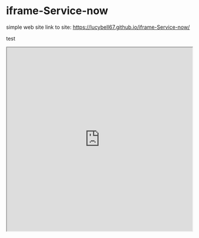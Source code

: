 # iframe-Service-now
simple web site
link to site: https://lucybell67.github.io/iframe-Service-now/

test

<iframe src="https://dev48352.service-now.com/incident_list.do?sysparm_query=active=true^caller_id=javascript:gs.getUserID()" width="100%" height="500"></iframe>
